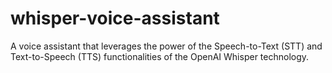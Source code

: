# whisper-voice-assistant

A voice assistant that leverages the power of the Speech-to-Text (STT) and Text-to-Speech (TTS) functionalities of the OpenAI Whisper technology.